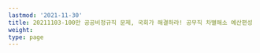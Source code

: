 ```yaml
---
lastmod: '2021-11-30'
title: 20211103-100만 공공비정규직 문제, 국회가 해결하라! 공무직 차별해소 예산편성 및 법제화 촉구 양대노총 기자회견
weight: 
type: page
---
```


